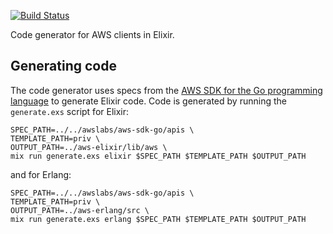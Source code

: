 [![Build Status](https://travis-ci.org/jkakar/aws-codegen.svg?branch=master)](https://travis-ci.org/jkakar/aws-codegen)

Code generator for AWS clients in Elixir.

## Generating code

The code generator uses specs from the
[AWS SDK for the Go programming language](https://github.com/aws/aws-sdk-go)
to generate Elixir code.  Code is generated by running the `generate.exs`
script for Elixir:

```
SPEC_PATH=../../awslabs/aws-sdk-go/apis \
TEMPLATE_PATH=priv \
OUTPUT_PATH=../aws-elixir/lib/aws \
mix run generate.exs elixir $SPEC_PATH $TEMPLATE_PATH $OUTPUT_PATH
```

and for Erlang:

```
SPEC_PATH=../../awslabs/aws-sdk-go/apis \
TEMPLATE_PATH=priv \
OUTPUT_PATH=../aws-erlang/src \
mix run generate.exs erlang $SPEC_PATH $TEMPLATE_PATH $OUTPUT_PATH
```
